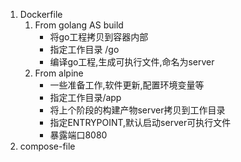 1. Dockerfile
	1. From golang AS build
		- 将go工程拷贝到容器内部
		- 指定工作目录 /go
		- 编译go工程,生成可执行文件,命名为server
	2. From alpine
		- 一些准备工作,软件更新,配置环境变量等
		- 指定工作目录/app
		- 将上个阶段的构建产物server拷贝到工作目录
		- 指定ENTRYPOINT,默认启动server可执行文件
		- 暴露端口8080	
2. compose-file

